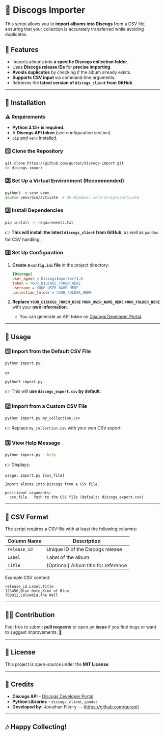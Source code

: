 # 🎵 Discogs Importer

This script allows you to **import albums into Discogs** from a CSV file, ensuring that your collection is accurately transferred while avoiding duplicates.

## 🚀 Features
- Imports albums into **a specific Discogs collection folder**.
- Uses **Discogs release IDs** for **precise importing**.
- **Avoids duplicates** by checking if the album already exists.
- **Supports CSV input** via command-line arguments.
- Retrieves the **latest version of `discogs_client` from GitHub**.

---

## 🫠 Installation

### ⚠️ Requirements
- **Python 3.13+ is required**.
- A **Discogs API token** (see configuration section).
- `pip` and `venv` installed.

### 1️⃣ Clone the Repository
```sh
git clone https://github.com/guroot/discogs-import.git
cd discogs-import
```

### 2️⃣ Set Up a Virtual Environment (Recommended)
```sh
python3 -m venv venv
source venv/bin/activate  # On Windows: venv\Scripts\activate
```

### 3️⃣ Install Dependencies
```sh
pip install -r requirements.txt
```

👉 **This will install the latest `discogs_client` from GitHub**, as well as `pandas` for CSV handling.

### 4️⃣ Set Up Configuration
1. **Create a `config.ini` file** in the project directory:
   
   ```ini
   [Discogs]
   user_agent = DiscogsImporter/1.0
   token = YOUR_DISCOGS_TOKEN_HERE
   username = YOUR_USER_NAME_HERE
   collection_folder = YOUR_FOLDER_HERE
   ```

2. **Replace `YOUR_DISCOGS_TOKEN_HERE` `YOUR_USER_NAME_HERE` `YOUR_FOLDER_HERE`** with your **own information**.
   - You can generate an API token on [Discogs Developer Portal](https://www.discogs.com/settings/developers).

---

## 🎯 Usage

### **1️⃣ Import from the Default CSV File**
```sh
python import.py
```
or
```
python3 import.py
```

👉 This will **use `discogs_export.csv` by default**.

### **2️⃣ Import from a Custom CSV File**
```sh
python import.py my_collection.csv
```
👉 Replace `my_collection.csv` with your own CSV export.

### **3️⃣ View Help Message**
```sh
python import.py --help
```
👉 Displays:
```
usage: import.py [csv_file]

Import albums into Discogs from a CSV file.

positional arguments:
  csv_file   Path to the CSV file (default: discogs_export.csv)
```

---

## 📝 CSV Format
The script requires a CSV file with at least the following columns:

| Column Name    | Description                           |
|---------------|---------------------------------------|
| `release_id`  | Unique ID of the Discogs release     |
| `Label`       | Label of the album                   |
| `Title`       | (Optional) Album title for reference |

Example CSV content:
```
release_id,Label,Title
123456,Blue Note,Kind of Blue
789012,Columbia,The Wall
```

---

## 👨‍💻 Contribution
Feel free to submit **pull requests** or open an **issue** if you find bugs or want to suggest improvements. 🎵

---

## 📝 License
This project is open-source under the **MIT License**.

---

## 🤝 Credits
- **Discogs API** - [Discogs Developer Portal](https://www.discogs.com/developers/)
- **Python Libraries** - `discogs_client`, `pandas`
- **Developed by:** Jonathan Fleury ---(https://github.com/guroot)

---

## 🎶 Happy Collecting!

